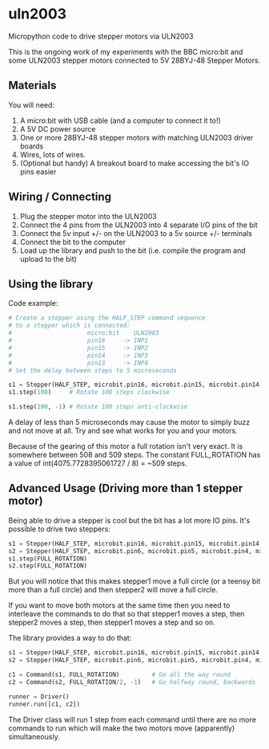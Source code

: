 # uln2003
Micropython code to drive stepper motors via ULN2003

This is the ongoing work of my experiments with the BBC micro:bit and some ULN2003 stepper motors connected to 5V 28BYJ-48 Stepper Motors.

## Materials

You will need:

1. A micro:bit with USB cable (and a computer to connect it to!)
1. A 5V DC power source
1. One or more 28BYJ-48 stepper motors with matching ULN2003 driver boards
1. Wires, lots of wires.
1. (Optional but handy) A breakout board to make accessing the bit's IO pins easier

## Wiring / Connecting

1. Plug the stepper motor into the ULN2003
1. Connect the 4 pins from the ULN2003 into 4 separate I/O pins of the bit
1. Connect the 5v input +/- on the ULN2003 to a 5v source +/- terminals
1. Connect the bit to the computer
1. Load up the library and push to the bit (i.e. compile the program and upload to the bit)

## Using the library

Code example:

```python
# Create a stepper using the HALF_STEP command sequence 
# to a stepper which is connected:
#                     micro:bit    ULN2003
#                     pin16     -> INP1 
#                     pin15     -> INP2
#                     pin14     -> INP3
#                     pin13     -> INP4
# Set the delay between steps to 5 microseconds

s1 = Stepper(HALF_STEP, microbit.pin16, microbit.pin15, microbit.pin14, microbit.pin13, delay=5)  
s1.step(100)     # Rotate 100 steps clockwise

s1.step(100, -1) # Rotate 100 steps anti-clockwise
```

A delay of less than 5 microseconds may cause the motor to simply buzz and not move at all. Try and see what works for you and your motors.

Because of the gearing of this motor a full rotation isn't very exact. It is somewhere between 508 and 509 steps. The constant FULL_ROTATION has a value of int(4075.7728395061727 / 8) = ~509 steps.

## Advanced Usage (Driving more than 1 stepper motor)

Being able to drive a stepper is cool but the bit has a lot more IO pins. It's possible to drive two steppers:

```python
s1 = Stepper(HALF_STEP, microbit.pin16, microbit.pin15, microbit.pin14, microbit.pin13, delay=5)    
s2 = Stepper(HALF_STEP, microbit.pin6, microbit.pin5, microbit.pin4, microbit.pin3, delay=5)   
s1.step(FULL_ROTATION)
s2.step(FULL_ROTATION)
```

But you will notice that this makes stepper1 move a full circle (or a teensy bit more than a full circle) and then stepper2 will move a full circle. 

If you want to move both motors at the same time then you need to interleave the commands to do that so that stepper1 moves a step, then stepper2 moves a step, then stepper1 moves a step and so on.

The library provides a way to do that:

```python
s1 = Stepper(HALF_STEP, microbit.pin16, microbit.pin15, microbit.pin14, microbit.pin13, delay=5)    
s2 = Stepper(HALF_STEP, microbit.pin6, microbit.pin5, microbit.pin4, microbit.pin3, delay=5)   

c1 = Command(s1, FULL_ROTATION)         # Go all the way round
c2 = Command(s2, FULL_ROTATION/2, -1)   # Go halfway round, backwards

runner = Driver()
runner.run([c1, c2])
```

The Driver class will run 1 step from each command until there are no more commands to run which will make the two motors move (apparently) simultaneously.



